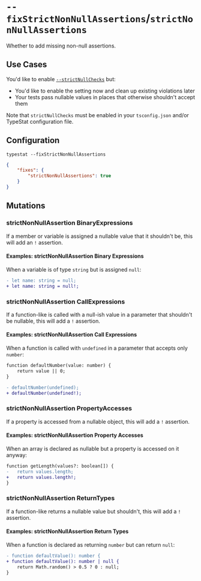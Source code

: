 # `--fixStrictNonNullAssertions`/`strictNonNullAssertions`

Whether to add missing non-null assertions.

## Use Cases

You'd like to enable [`--strictNullChecks`](https://basarat.gitbooks.io/typescript/docs/options/strictNullChecks.html) but:

* You'd like to enable the setting now and clean up existing violations later
* Your tests pass nullable values in places that otherwise shouldn't accept them

Note that `strictNullChecks` must be enabled in your `tsconfig.json` and/or TypeStat configuration file.

## Configuration

```shell
typestat --fixStrictNonNullAssertions
```

```json
{
    "fixes": {
        "strictNonNullAssertions": true
    }
}
```

## Mutations

### strictNonNullAssertion BinaryExpressions

If a member or variable is assigned a nullable value that it shouldn't be, this will add an `!` assertion.

#### Examples: strictNonNullAssertion Binary Expressions

When a variable is of type `string` but is assigned `null`:

```diff
- let name: string = null;
+ let name: string = null!;
```

### strictNonNullAssertion CallExpressions

If a function-like is called with a null-ish value in a parameter that shouldn't be nullable, this will add a `!` assertion.

#### Examples: strictNonNullAssertion Call Expressions

When a function is called with `undefined` in a parameter that accepts only `number`:

```diff
function defaultNumber(value: number) {
    return value || 0;
}

- defaultNumber(undefined);
+ defaultNumber(undefined!);
```

### strictNonNullAssertion PropertyAccesses

If a property is accessed from a nullable object, this will add a `!` assertion.

#### Examples: strictNonNullAssertion Property Accesses

When an array is declared as nullable but a property is accessed on it anyway:

```diff
function getLength(values?: boolean[]) {
-   return values.length;
+   return values.length!;
}
```

### strictNonNullAssertion ReturnTypes

If a function-like returns a nullable value but shouldn't, this will add a `!` assertion.

#### Examples: strictNonNullAssertion Return Types

When a function is declared as returning `number` but can return `null`:

```diff
- function defaultValue(): number {
+ function defaultValue(): number | null {
    return Math.random() > 0.5 ? 0 : null;
}
```
